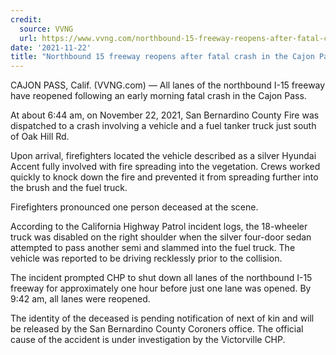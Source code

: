 ```yaml
---
credit:
  source: VVNG
  url: https://www.vvng.com/northbound-15-freeway-reopens-after-fatal-crash-in-the-cajon-pass/
date: '2021-11-22'
title: "Northbound 15 freeway reopens after fatal crash in the Cajon Pass"
---
```

CAJON PASS, Calif. (VVNG.com) — All lanes of the northbound I-15 freeway have reopened following an early morning fatal crash in the Cajon Pass.

At about 6:44 am, on November 22, 2021, San Bernardino County Fire was dispatched to a crash involving a vehicle and a fuel tanker truck just south of Oak Hill Rd.

Upon arrival, firefighters located the vehicle described as a silver Hyundai Accent fully involved with fire spreading into the vegetation. Crews worked quickly to knock down the fire and prevented it from spreading further into the brush and the fuel truck.

Firefighters pronounced one person deceased at the scene.

According to the California Highway Patrol incident logs, the 18-wheeler truck was disabled on the right shoulder when the silver four-door sedan attempted to pass another semi and slammed into the fuel truck. The vehicle was reported to be driving recklessly prior to the collision.

The incident prompted CHP to shut down all lanes of the northbound I-15 freeway for approximately one hour before just one lane was opened. By 9:42 am, all lanes were reopened.

The identity of the deceased is pending notification of next of kin and will be released by the San Bernardino County Coroners office. The official cause of the accident is under investigation by the Victorville CHP.
